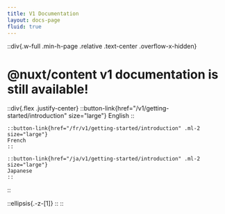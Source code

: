 ```yaml
---
title: V1 Documentation
layout: docs-page
fluid: true
---
```



::div{.w-full .min-h-page .relative .text-center .overflow-x-hidden}
  # @nuxt/content v1 documentation is still available!

  ::div{.flex .justify-center}
    ::button-link{href="/v1/getting-started/introduction" size="large"}
    English
    ::

    ::button-link{href="/fr/v1/getting-started/introduction" .ml-2 size="large"}
    French
    ::

    ::button-link{href="/ja/v1/getting-started/introduction" .ml-2 size="large"}
    Japanese
    ::
  ::

  ::ellipsis{.-z-[1]}
  ::
::
